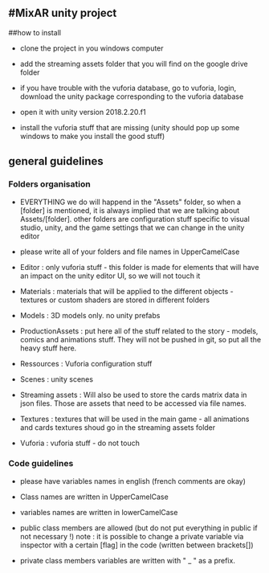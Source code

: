 #MixAR unity project
--------------------------------------

##how to install

- clone the project in you windows computer

- add the streaming assets folder that you will find on the google drive folder

- if you have trouble with the vuforia database, go to vuforia, login, download the unity package corresponding to the vuforia database

- open it with unity version 2018.2.20.f1

- install the vuforia stuff that are missing (unity should pop up some windows to make you install the good stuff)

## general guidelines

### Folders organisation
- EVERYTHING we do will happend in the "Assets" folder, so when a [folder] is mentioned, it is always implied that we are talking about Assets/[folder].
other folders are configuration stuff specific to visual studio, unity, and the game settings that we can change in the unity editor

- please write all of your folders and file names in UpperCamelCase

- Editor : only vuforia stuff - this folder is made for elements that will have an impact on the unity editor UI, so we will not touch it

- Materials : materials that will be applied to the different objects - textures or custom shaders are stored in different folders

- Models : 3D models only.  no unity prefabs

- ProductionAssets : put here all of the stuff related to the story - models, comics and animations stuff. They will not be pushed in git, so put all the heavy stuff here.

- Ressources : Vuforia configuration stuff

- Scenes : unity scenes

- Streaming assets : Will also be used to store the cards matrix data in json files. Those are assets that need to be accessed via file names.

- Textures : textures that will be used in the main game - all animations and cards textures shoud go in the streaming assets folder 

- Vuforia : vuforia stuff - do not touch


### Code guidelines
- please have variables names in english (french comments are okay)

- Class names are written in UpperCamelCase

- variables names are written in lowerCamelCase

- public class members are allowed (but do not put everything in public if not necessary !)
note : it is possible to change a private variable via inspector with a certain [flag] in the code (written between brackets[])

- private class members variables are written with " _ " as a prefix.


